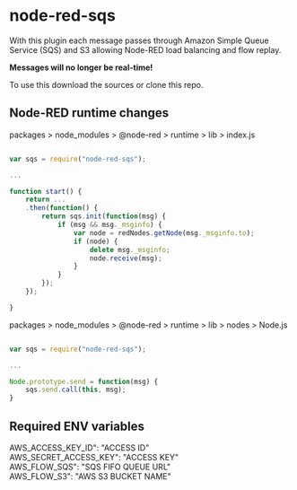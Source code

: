 # node-red-sqs

With this plugin each message passes through Amazon Simple Queue Service (SQS) and S3 allowing Node-RED load balancing and flow replay. 

**Messages will no longer be real-time!**

To use this download the sources or clone this repo.

## Node-RED runtime changes

packages > node_modules > @node-red > runtime > lib > index.js

```javascript

var sqs = require("node-red-sqs");

...

function start() {
    return ...
    .then(function() {
        return sqs.init(function(msg) {
            if (msg && msg._msginfo) {
                var node = redNodes.getNode(msg._msginfo.to);
                if (node) {
                    delete msg._msginfo;
                    node.receive(msg);
                }
            }
        });
    });

}

```

packages > node_modules > @node-red > runtime > lib > nodes > Node.js

```javascript

var sqs = require("node-red-sqs");

...

Node.prototype.send = function(msg) {   
    sqs.send.call(this, msg);
}

```

## Required ENV variables

AWS_ACCESS_KEY_ID": "ACCESS ID"\
AWS_SECRET_ACCESS_KEY": "ACCESS KEY"\
AWS_FLOW_SQS": "SQS FIFO QUEUE URL"\
AWS_FLOW_S3": "AWS S3 BUCKET NAME"

